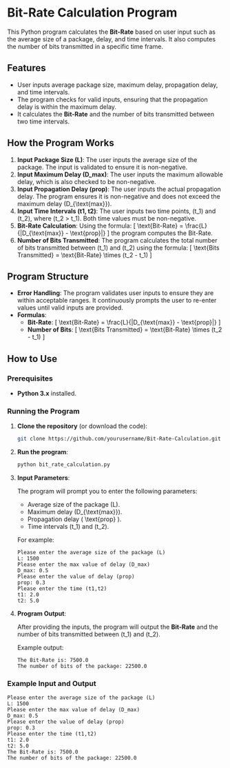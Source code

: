 # Bit-Rate Calculation Program

This Python program calculates the **Bit-Rate** based on user input such as the average size of a package, delay, and time intervals. It also computes the number of bits transmitted in a specific time frame.

## Features

- User inputs average package size, maximum delay, propagation delay, and time intervals.
- The program checks for valid inputs, ensuring that the propagation delay is within the maximum delay.
- It calculates the **Bit-Rate** and the number of bits transmitted between two time intervals.
  
## How the Program Works

1. **Input Package Size (L)**: The user inputs the average size of the package. The input is validated to ensure it is non-negative.
2. **Input Maximum Delay (D_max)**: The user inputs the maximum allowable delay, which is also checked to be non-negative.
3. **Input Propagation Delay (prop)**: The user inputs the actual propagation delay. The program ensures it is non-negative and does not exceed the maximum delay \(D_{\text{max}}\).
4. **Input Time Intervals (t1, t2)**: The user inputs two time points, \(t_1\) and \(t_2\), where \(t_2 > t_1\). Both time values must be non-negative.
5. **Bit-Rate Calculation**: Using the formula:
   \[
   \text{Bit-Rate} = \frac{L}{|D_{\text{max}} - \text{prop}|}
   \]
   the program computes the Bit-Rate.
6. **Number of Bits Transmitted**: The program calculates the total number of bits transmitted between \(t_1\) and \(t_2\) using the formula:
   \[
   \text{Bits Transmitted} = \text{Bit-Rate} \times (t_2 - t_1)
   \]

## Program Structure

- **Error Handling**: The program validates user inputs to ensure they are within acceptable ranges. It continuously prompts the user to re-enter values until valid inputs are provided.
- **Formulas**:
  - **Bit-Rate**: 
    \[
    \text{Bit-Rate} = \frac{L}{|D_{\text{max}} - \text{prop}|}
    \]
  - **Number of Bits**:
    \[
    \text{Bits Transmitted} = \text{Bit-Rate} \times (t_2 - t_1)
    \]

## How to Use

### Prerequisites

- **Python 3.x** installed.

### Running the Program

1. **Clone the repository** (or download the code):

   ```bash
   git clone https://github.com/yourusername/Bit-Rate-Calculation.git
   ```

2. **Run the program**:

   ```bash
   python bit_rate_calculation.py
   ```

3. **Input Parameters**:

   The program will prompt you to enter the following parameters:

   - Average size of the package \(L\).
   - Maximum delay \(D_{\text{max}}\).
   - Propagation delay \( \text{prop} \).
   - Time intervals \(t_1\) and \(t_2\).

   For example:

   ```
   Please enter the average size of the package (L)
   L: 1500
   Please enter the max value of delay (D_max)
   D_max: 0.5
   Please enter the value of delay (prop)
   prop: 0.3
   Please enter the time (t1,t2)
   t1: 2.0
   t2: 5.0
   ```

4. **Program Output**:

   After providing the inputs, the program will output the **Bit-Rate** and the number of bits transmitted between \(t_1\) and \(t_2\).

   Example output:

   ```
   The Bit-Rate is: 7500.0
   The number of bits of the package: 22500.0
   ```

### Example Input and Output

```
Please enter the average size of the package (L)
L: 1500
Please enter the max value of delay (D_max)
D_max: 0.5
Please enter the value of delay (prop)
prop: 0.3
Please enter the time (t1,t2)
t1: 2.0
t2: 5.0
The Bit-Rate is: 7500.0
The number of bits of the package: 22500.0
```
